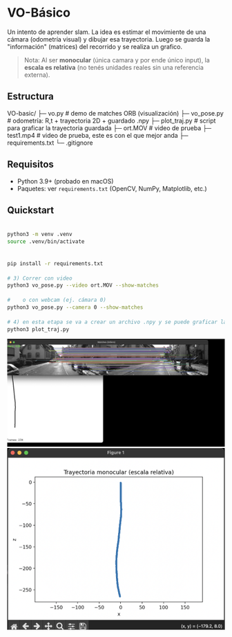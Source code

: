 # VO-Básico 

Un intento de aprender slam. La idea es estimar el movimiente de una cámara (odometría visual) y dibujar esa trayectoria. Luego se guarda la "información" (matrices) del recorrido y se realiza un grafico.

> Nota: Al ser **monocular** (única camara y por ende único input), la **escala es relativa** (no tenés unidades reales sin una referencia externa).

## Estructura

VO-basic/
├─ vo.py # demo de matches ORB (visualización)
├─ vo_pose.py # odometría: R,t + trayectoria 2D + guardado .npy
├─ plot_traj.py # script para graficar la trayectoria guardada
├─ ort.MOV # video de prueba
├─ test1.mp4  # video de prueba, este es con el que mejor  anda
├─ requirements.txt
└─ .gitignore

## Requisitos

- Python 3.9+ (probado en macOS)
- Paquetes: ver `requirements.txt` (OpenCV, NumPy, Matplotlib, etc.)

## Quickstart

```bash

python3 -m venv .venv
source .venv/bin/activate


pip install -r requirements.txt

# 3) Correr con video
python3 vo_pose.py --video ort.MOV --show-matches

#    o con webcam (ej. cámara 0)
python3 vo_pose.py --camera 0 --show-matches

# 4) en esta etapa se va a crear un archivo .npy y se puede graficar la trayectoria 
python3 plot_traj.py
```

![img 1](readme-images/1.png)
![img 2](readme-images/2.png)